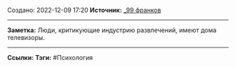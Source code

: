 Создано: 2022-12-09 17:20
**Источник:** [_99 франков](_99%20франков.md)
***
**Заметка:**  Люди, критикующие индустрию развлечений, имеют дома телевизоры.
***
**Ссылки:** 
**Тэги:** #Психология 


